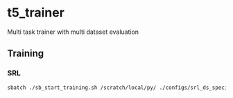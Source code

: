 # t5_trainer
Multi task trainer with multi dataset evaluation


## Training

### SRL

```sh
sbatch ./sb_start_training.sh /scratch/local/py/ ./configs/srl_ds_specific.json /scratch/local/models/flan-t5-xl-srl-ds_specific/ flan-t5-xl-srl-ds_specific
```
